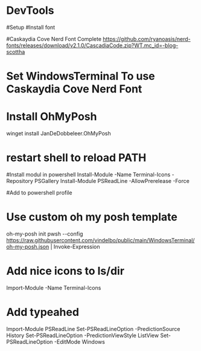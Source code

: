 # DevTools
#Setup
#Install font

#Caskaydia Cove Nerd Font Complete
https://github.com/ryanoasis/nerd-fonts/releases/download/v2.1.0/CascadiaCode.zip?WT.mc_id=-blog-scottha

# Set WindowsTerminal To use Caskaydia Cove Nerd Font

# Install OhMyPosh
winget install JanDeDobbeleer.OhMyPosh
# restart shell to reload PATH


#Install modul in powershell
Install-Module -Name Terminal-Icons -Repository PSGallery
Install-Module PSReadLine -AllowPrerelease -Force


#Add to powershell profile
# Use custom oh my posh template
oh-my-posh init pwsh --config https://raw.githubusercontent.com/vindelbo/public/main/WindowsTerminal/oh-my-posh.json | Invoke-Expression


# Add nice icons to ls/dir
Import-Module -Name Terminal-Icons

# Add typeahed 
Import-Module PSReadLine
Set-PSReadLineOption -PredictionSource History
Set-PSReadLineOption -PredictionViewStyle ListView
Set-PSReadLineOption -EditMode Windows